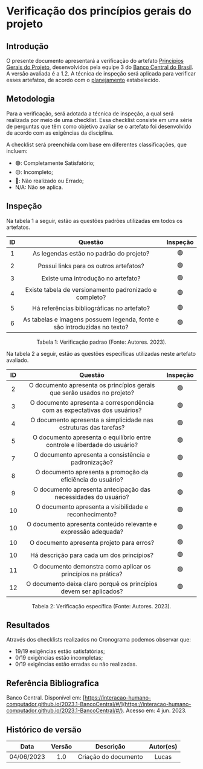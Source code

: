 # Verificação dos princípios gerais do projeto

## Introdução

O presente documento apresentará a verificação do artefato [Princípios Gerais do Projeto](https://interacao-humano-computador.github.io/2023.1-BancoCentral/#/analise_requisitos/principios_gerais), desenvolvidos pela equipe 3 do [Banco Central do Brasil](https://interacao-humano-computador.github.io/2023.1-BancoCentral/). A versão avaliada é a 1.2. A técnica de inspeção será aplicada para verificar esses artefatos, de acordo com o [planejamento](../planejamento.md) estabelecido.

## Metodologia

Para a verificação, será adotada a técnica de inspeção, a qual será realizada por meio de uma checklist. Essa checklist consiste em uma série de perguntas que têm como objetivo avaliar se o artefato foi desenvolvido de acordo com as exigências da disciplina.

A checklist será preenchida com base em diferentes classificações, que incluem:

- 🟢: Completamente Satisfatório;
- 🟡: Incompleto;
- 🔴: Não realizado ou Errado;
- N/A: Não se aplica.

## Inspeção

Na tabela 1 a seguir, estão as questões padrões utilizadas em todos os artefatos.

| ID  |                                 Questão                                  | Inspeção |
| :-: | :----------------------------------------------------------------------: | :------: |
|  1  |                 As legendas estão no padrão do projeto?                  |    🟢    |
|  2  |                  Possui links para os outros artefatos?                  |    🟢    |
|  3  |                    Existe uma introdução no artefato?                    |    🟢    |
|  4  |          Existe tabela de versionamento padronizado e completo?          |    🟢    |
|  5  |                Há referências bibliográficas no artefato?                |    🟢    |
|  6  | As tabelas e imagens possuem legenda, fonte e são introduzidas no texto? |    🟢    |

<div style="text-align: center">
    <p> Tabela 1: Verificação padrao (Fonte: Autores. 2023).</p>
</div>

Na tabela 2 a seguir, estão as questões específicas utilizadas neste artefato avaliado.

| ID  |                                  Questão                                  | Inspeção |
| :-: | :-----------------------------------------------------------------------: | :------: |
|  2  |  O documento apresenta os princípios gerais que serão usados no projeto?  |    🟢    |
|  3  | O documento apresenta a correspondência com as expectativas dos usuários? |    🟢    |
|  4  |     O documento apresenta a simplicidade nas estruturas das tarefas?      |    🟢    |
|  5  | O documento apresenta o equilíbrio entre controle e liberdade do usuário? |    🟢    |
|  7  |           O documento apresenta a consistência e padronização?            |    🟢    |
|  8  |        O documento apresenta a promoção da eficiência do usuário?         |    🟢    |
|  9  |      O documento apresenta antecipação das necessidades do usuário?       |    🟢    |
| 10  |          O documento apresenta a visibilidade e reconhecimento?           |    🟢    |
| 10  |      O documento apresenta conteúdo relevante e expressão adequada?       |    🟢    |
| 10  |                 O documento apresenta projeto para erros?                 |    🟢    |
| 10  |                 Há descrição para cada um dos princípios?                 |    🟢    |
| 11  |       O documento demonstra como aplicar os princípios na prática?        |    🟢    |
| 12  |     O documento deixa claro porquê os princípios devem ser aplicados?     |    🟢    |

<div style="text-align: center">
    <p> Tabela 2: Verificação específica (Fonte: Autores. 2023).</p>
</div>

## Resultados

Através dos checklists realizados no Cronograma podemos observar que:

- 19/19 exigências estão satisfatórias;
- 0/19 exigências estão incompletas;
- 0/19 exigências estão erradas ou não realizadas.

## Referência Bibliografica

Banco Central. Disponível em: [https://interacao-humano-computador.github.io/2023.1-BancoCentral/#/](https://interacao-humano-computador.github.io/2023.1-BancoCentral/#/). Acesso em: 4 jun. 2023.‌
‌

## Histórico de versão

|    Data    | Versão |      Descrição       | Autor(es) |
| :--------: | :----: | :------------------: | :-------: |
| 04/06/2023 |  1.0   | Criação do documento |   Lucas   |
